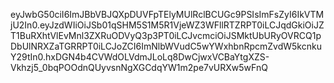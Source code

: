 eyJwbG50ciI6ImJBbVBJQXpDUVFpTElyMUlRclBCUGc9PSIsImFsZyI6IkVTMjU2In0.eyJzdWIiOiJSb01qSHM5S1M5R1VjeWZ3WFllRTZRPT0iLCJqdGkiOiJZT1BuRXhtVlEvMnl3ZXRuODVyQ3p3PT0iLCJvcmciOiJSMktUbURyOVRCQ1pDbUlNRXZaTGRRPT0iLCJoZCI6ImNlbWVudC5wYWxhbnRpcmZvdW5kcnkuY29tIn0.hxDGN4b4CVWdOLVdmJLoLq8DwCjwxVCBaYtgXZS-Vkhzj5_0bqPOOdnQUyvsnNgXGCdqYW1m2pe7vURXw5wFnQ
